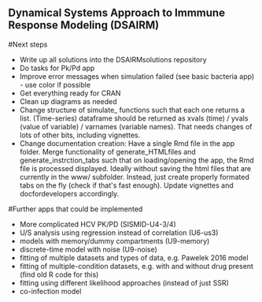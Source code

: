 ## Dynamical Systems Approach to Immmune Response Modeling (DSAIRM) 

#Next steps
* Write up all solutions into the DSAIRMsolutions repository
* Do tasks for Pk/Pd app
* Improve error messages when simulation failed (see basic bacteria app) - use color if possible
* Get everything ready for CRAN
* Clean up diagrams as needed
* Change structure of simulate_ functions such that each one returns a list. (Time-series) dataframe should be returned as xvals (time) / yvals (value of variable) / varnames (variable names). That needs changes of lots of other bits, including vignettes.   
* Change documentation creation: Have a single Rmd file in the app folder. Merge functionality of generate_HTMLfiles and generate_instrction_tabs such that on loading/opening the app, the Rmd file is processed displayed. Ideally without saving the html files that are currently in the www/ subfolder. Instead, just create properly formated tabs on the fly (check if that's fast enough). Update vignettes and docfordevelopers accordingly.

#Further apps that could be implemented
* More complicated HCV PK/PD (SISMID-U4-3/4)
* U/S analysis using regression instead of correlation (U6-us3)
* models with memory/dummy compartments (U9-memory)
* discrete-time model with noise (U9-noise)
* fitting of multiple datasets and types of data, e.g. Pawelek 2016 model
* fitting of multiple-condition datasets, e.g. with and without drug present (find old R code for this) 
* fitting using different likelihood approaches (instead of just SSR)
* co-infection model

